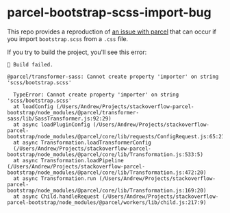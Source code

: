 # parcel-bootstrap-scss-import-bug

This repo provides a reproduction of [an issue with parcel](https://stackoverflow.com/questions/66536381/cannot-create-property-importer-on-string-scss-bootstrap-scss/69683135#69683135) that can occur if you import `bootstrap.scss` from a `.css` file.

If you try to build the project, you'll see this error:

```
🚨 Build failed.

@parcel/transformer-sass: Cannot create property 'importer' on string 'scss/bootstrap.scss'

  TypeError: Cannot create property 'importer' on string 'scss/bootstrap.scss'
  at loadConfig (/Users/Andrew/Projects/stackoverflow-parcel-bootstrap/node_modules/@parcel/transformer-sass/lib/SassTransformer.js:92:29)
  at async loadPluginConfig (/Users/Andrew/Projects/stackoverflow-parcel-bootstrap/node_modules/@parcel/core/lib/requests/ConfigRequest.js:65:21)
  at async Transformation.loadTransformerConfig
  (/Users/Andrew/Projects/stackoverflow-parcel-bootstrap/node_modules/@parcel/core/lib/Transformation.js:533:5)
  at async Transformation.loadPipeline (/Users/Andrew/Projects/stackoverflow-parcel-bootstrap/node_modules/@parcel/core/lib/Transformation.js:472:20)
  at async Transformation.run (/Users/Andrew/Projects/stackoverflow-parcel-bootstrap/node_modules/@parcel/core/lib/Transformation.js:169:20)
  at async Child.handleRequest (/Users/Andrew/Projects/stackoverflow-parcel-bootstrap/node_modules/@parcel/workers/lib/child.js:217:9)
```